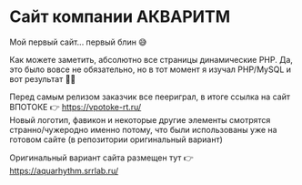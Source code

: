 # Сайт компании АКВАРИТМ

Мой первый сайт... первый блин 😅 

Как можете заметить, абсолютно все страницы динамические PHP. Да, это было вовсе не обязательно, но в тот момент я изучал PHP/MySQL и вот результат 🤷‍♂

Перед самым релизом заказчик все пеериграл, в итоге ссылка на сайт ВПОТОКЕ 👉 https://vpotoke-rt.ru/  
Новый логотип, фавикон и некоторые другие элементы смотрятся странно/чужеродно именно потому, что были использованы уже на готовом сайте (в репозитории оригинальный вариант)

Оригинальный вариант сайта размещен тут 👉 https://aquarhythm.srrlab.ru/
